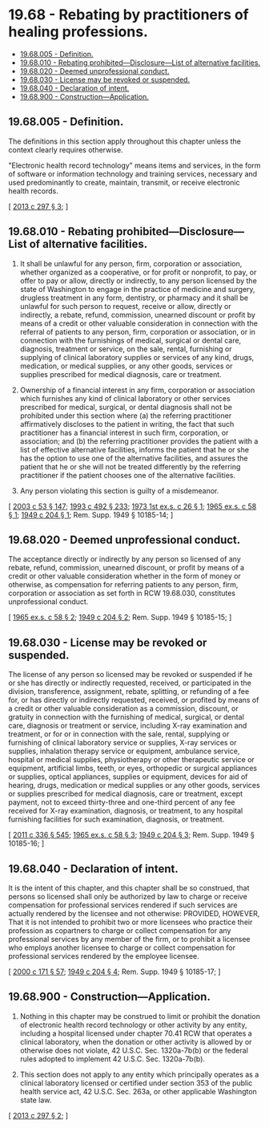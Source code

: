 # 19.68 - Rebating by practitioners of healing professions.
* [19.68.005 - Definition.](#1968005---definition)
* [19.68.010 - Rebating prohibited—Disclosure—List of alternative facilities.](#1968010---rebating-prohibiteddisclosurelist-of-alternative-facilities)
* [19.68.020 - Deemed unprofessional conduct.](#1968020---deemed-unprofessional-conduct)
* [19.68.030 - License may be revoked or suspended.](#1968030---license-may-be-revoked-or-suspended)
* [19.68.040 - Declaration of intent.](#1968040---declaration-of-intent)
* [19.68.900 - Construction—Application.](#1968900---constructionapplication)
## 19.68.005 - Definition.
The definitions in this section apply throughout this chapter unless the context clearly requires otherwise.

"Electronic health record technology" means items and services, in the form of software or information technology and training services, necessary and used predominantly to create, maintain, transmit, or receive electronic health records.

\[ [2013 c 297 § 3](https://lawfilesext.leg.wa.gov/biennium/2013-14/Pdf/Bills/Session%20Laws/Senate/5601-S.SL.pdf?cite=2013%20c%20297%20§%203); \]

## 19.68.010 - Rebating prohibited—Disclosure—List of alternative facilities.
1. It shall be unlawful for any person, firm, corporation or association, whether organized as a cooperative, or for profit or nonprofit, to pay, or offer to pay or allow, directly or indirectly, to any person licensed by the state of Washington to engage in the practice of medicine and surgery, drugless treatment in any form, dentistry, or pharmacy and it shall be unlawful for such person to request, receive or allow, directly or indirectly, a rebate, refund, commission, unearned discount or profit by means of a credit or other valuable consideration in connection with the referral of patients to any person, firm, corporation or association, or in connection with the furnishings of medical, surgical or dental care, diagnosis, treatment or service, on the sale, rental, furnishing or supplying of clinical laboratory supplies or services of any kind, drugs, medication, or medical supplies, or any other goods, services or supplies prescribed for medical diagnosis, care or treatment.

2. Ownership of a financial interest in any firm, corporation or association which furnishes any kind of clinical laboratory or other services prescribed for medical, surgical, or dental diagnosis shall not be prohibited under this section where (a) the referring practitioner affirmatively discloses to the patient in writing, the fact that such practitioner has a financial interest in such firm, corporation, or association; and (b) the referring practitioner provides the patient with a list of effective alternative facilities, informs the patient that he or she has the option to use one of the alternative facilities, and assures the patient that he or she will not be treated differently by the referring practitioner if the patient chooses one of the alternative facilities.

3. Any person violating this section is guilty of a misdemeanor.

\[ [2003 c 53 § 147](https://lawfilesext.leg.wa.gov/biennium/2003-04/Pdf/Bills/Session%20Laws/Senate/5758.SL.pdf?cite=2003%20c%2053%20§%20147); [1993 c 492 § 233](https://lawfilesext.leg.wa.gov/biennium/1993-94/Pdf/Bills/Session%20Laws/Senate/5304-S2.SL.pdf?cite=1993%20c%20492%20§%20233); [1973 1st ex.s. c 26 § 1](https://leg.wa.gov/CodeReviser/documents/sessionlaw/1973ex1c26.pdf?cite=1973%201st%20ex.s.%20c%2026%20§%201); [1965 ex.s. c 58 § 1](https://leg.wa.gov/CodeReviser/documents/sessionlaw/1965ex1c58.pdf?cite=1965%20ex.s.%20c%2058%20§%201); [1949 c 204 § 1](https://leg.wa.gov/CodeReviser/documents/sessionlaw/1949c204.pdf?cite=1949%20c%20204%20§%201); Rem. Supp. 1949 § 10185-14; \]

## 19.68.020 - Deemed unprofessional conduct.
The acceptance directly or indirectly by any person so licensed of any rebate, refund, commission, unearned discount, or profit by means of a credit or other valuable consideration whether in the form of money or otherwise, as compensation for referring patients to any person, firm, corporation or association as set forth in RCW 19.68.030, constitutes unprofessional conduct.

\[ [1965 ex.s. c 58 § 2](https://leg.wa.gov/CodeReviser/documents/sessionlaw/1965ex1c58.pdf?cite=1965%20ex.s.%20c%2058%20§%202); [1949 c 204 § 2](https://leg.wa.gov/CodeReviser/documents/sessionlaw/1949c204.pdf?cite=1949%20c%20204%20§%202); Rem. Supp. 1949 § 10185-15; \]

## 19.68.030 - License may be revoked or suspended.
The license of any person so licensed may be revoked or suspended if he or she has directly or indirectly requested, received, or participated in the division, transference, assignment, rebate, splitting, or refunding of a fee for, or has directly or indirectly requested, received, or profited by means of a credit or other valuable consideration as a commission, discount, or gratuity in connection with the furnishing of medical, surgical, or dental care, diagnosis or treatment or service, including X-ray examination and treatment, or for or in connection with the sale, rental, supplying or furnishing of clinical laboratory service or supplies, X-ray services or supplies, inhalation therapy service or equipment, ambulance service, hospital or medical supplies, physiotherapy or other therapeutic service or equipment, artificial limbs, teeth, or eyes, orthopedic or surgical appliances or supplies, optical appliances, supplies or equipment, devices for aid of hearing, drugs, medication or medical supplies or any other goods, services or supplies prescribed for medical diagnosis, care or treatment, except payment, not to exceed thirty-three and one-third percent of any fee received for X-ray examination, diagnosis, or treatment, to any hospital furnishing facilities for such examination, diagnosis, or treatment.

\[ [2011 c 336 § 545](https://lawfilesext.leg.wa.gov/biennium/2011-12/Pdf/Bills/Session%20Laws/Senate/5045.SL.pdf?cite=2011%20c%20336%20§%20545); [1965 ex.s. c 58 § 3](https://leg.wa.gov/CodeReviser/documents/sessionlaw/1965ex1c58.pdf?cite=1965%20ex.s.%20c%2058%20§%203); [1949 c 204 § 3](https://leg.wa.gov/CodeReviser/documents/sessionlaw/1949c204.pdf?cite=1949%20c%20204%20§%203); Rem. Supp. 1949 § 10185-16; \]

## 19.68.040 - Declaration of intent.
It is the intent of this chapter, and this chapter shall be so construed, that persons so licensed shall only be authorized by law to charge or receive compensation for professional services rendered if such services are actually rendered by the licensee and not otherwise: PROVIDED, HOWEVER, That it is not intended to prohibit two or more licensees who practice their profession as copartners to charge or collect compensation for any professional services by any member of the firm, or to prohibit a licensee who employs another licensee to charge or collect compensation for professional services rendered by the employee licensee.

\[ [2000 c 171 § 57](https://lawfilesext.leg.wa.gov/biennium/1999-00/Pdf/Bills/Session%20Laws/House/2400.SL.pdf?cite=2000%20c%20171%20§%2057); [1949 c 204 § 4](https://leg.wa.gov/CodeReviser/documents/sessionlaw/1949c204.pdf?cite=1949%20c%20204%20§%204); Rem. Supp. 1949 § 10185-17; \]

## 19.68.900 - Construction—Application.
1. Nothing in this chapter may be construed to limit or prohibit the donation of electronic health record technology or other activity by any entity, including a hospital licensed under chapter 70.41 RCW that operates a clinical laboratory, when the donation or other activity is allowed by or otherwise does not violate, 42 U.S.C. Sec. 1320a-7b(b) or the federal rules adopted to implement 42 U.S.C. Sec. 1320a-7b(b).

2. This section does not apply to any entity which principally operates as a clinical laboratory licensed or certified under section 353 of the public health service act, 42 U.S.C. Sec. 263a, or other applicable Washington state law.

\[ [2013 c 297 § 2](https://lawfilesext.leg.wa.gov/biennium/2013-14/Pdf/Bills/Session%20Laws/Senate/5601-S.SL.pdf?cite=2013%20c%20297%20§%202); \]

